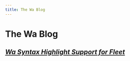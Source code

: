 ```yaml
---
title: The Wa Blog
---
```


# The Wa Blog
## *[Wa Syntax Highlight Support for Fleet](/en/blog/blog0001.html)*

